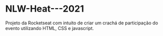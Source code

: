 # NLW-Heat---2021
Projeto da Rocketseat com intuito de criar um crachá de participação do evento utilizando HTML, CSS e javascript.
